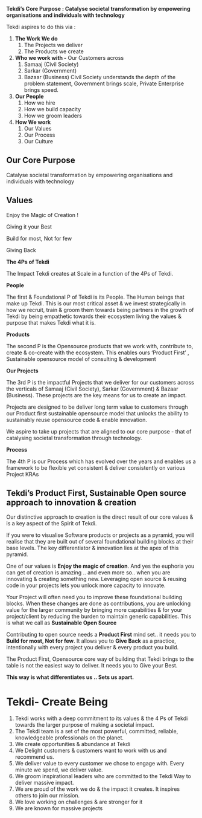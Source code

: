 **Tekdi’s Core Purpose : 
Catalyse  societal transformation by empowering organisations and individuals with technology** 

Tekdi aspires to do this via : 

1. **The Work We do**
    1. The Projects we deliver
    2. The Products we create 
2. **Who we work with -** Our Customers across 
    1. Samaaj (Civil Society)
    2. Sarkar (Government) 
    3. Bazaar (Business)
    Civil Society understands the depth of the problem statement, Government brings scale, Private Enterprise brings speed.
3. **Our People** 
    1. How we hire
    2. How we build capacity 
    3. How we groom leaders
4. **How We work** 
    1. Our Values 
    2. Our Process 
    3. Our Culture

## Our Core Purpose

Catalyse  societal transformation by empowering organisations and individuals with technology 

## Values

Enjoy the Magic of Creation !

Giving it your Best

Build for most, Not for few

Giving Back

**The 4Ps of Tekdi**

The Impact Tekdi creates at Scale in a function of the 4Ps of Tekdi. 

**People**

The first & Foundational P of Tekdi is its People. The Human beings that make up Tekdi. This is our most critical asset & we invest strategically in how we recruit, train & groom them towards being partners in the growth of Tekdi by being empathetic towards their ecosystem living the values & purpose that makes Tekdi what it is. 

**Products**

The second P is the Opensource products that we work with, contribute to, create & co-create with the ecosystem. This enables ours ‘Product First’ , Sustainable opensource model of consulting & development

**Our Projects**

The 3rd P is the impactful Projects that we deliver for our customers across the verticals of Samaaj (Civil Society), Sarkar (Government) & Bazaar (Business). These projects are the key means for us to create an impact. 

Projects are designed to be deliver long term value to customers through our Product first sustainable opensource model that unlocks the ability to sustainably reuse opensource code & enable innovation. 

We aspire to take up projects that are aligned to our core purpose - that of catalysing societal transformation through technology.

**Process**

The 4th P is our Process which has evolved over the years and enables us a framework to be flexible yet consistent & deliver consistently on various Project KRAs

## Tekdi’s Product First, Sustainable Open source approach to innovation & creation

Our distinctive approach to creation is the direct result of our core values & is a key aspect of the Spirit of Tekdi. 

If you were to visualise Software products or projects as a pyramid, you will realise that they are built out of several foundational building blocks at their base levels. The key differentiator & innovation lies at the apex of this pyramid. 

One of our values is **Enjoy the magic of creation**. And yes the euphoria you can get  of creation is amazing .. and even more so.. when you are innovating & creating something new. Leveraging open source & reusing code in your projects lets you unlock more capacity to innovate. 

Your Project will often need you to improve these foundational building blocks. When these changes are done as contributions, you are unlocking value for the larger community by bringing more capabilities & for your project/client by reducing the burden to maintain generic capabilities. This is what we call as **Sustainable Open Source**

Contributing to open source  needs a **Product First** mind set.. it needs you to **Build for most, Not for few**. It allows you to **Give Back** as a practice, intentionally with every project you deliver & every product you build. 

The Product First, Opensource core way of building that Tekdi brings to the table is not the easiest way to deliver. It needs you to Give your Best. 

**This way is what differentiates us .. Sets us apart.**


#  Tekdi- Create Being

1. Tekdi works with a deep commitment to its values & the 4 Ps of Tekdi  towards the larger purpose of making a societal impact.
2. The Tekdi team is a set of the most powerful, committed, reliable, knowledgeable professionals on the planet. 
3. We create opportunities & abundance at Tekdi 
4. We Delight customers & customers want to work with us and recommend us. 
5. We deliver value to every customer we chose to engage with. Every minute we spend, we deliver value. 
6. We groom inspirational leaders who are committed to the Tekdi Way to deliver massive impact. 
7. We are proud of the work we do & the impact it creates. It inspires others to join our mission.
8. We love working on challenges & are stronger for it
9. We are known for massive projects
